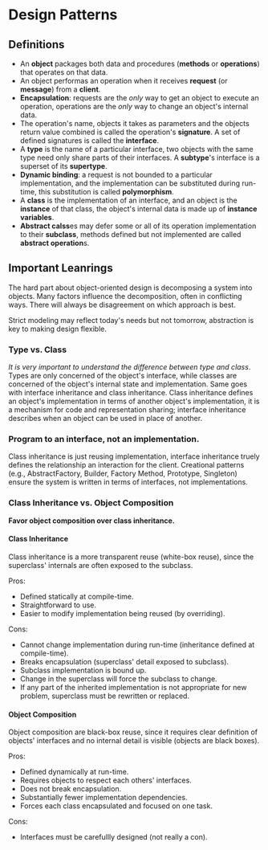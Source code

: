 # Design Patterns

## Definitions

- An **object** packages both data and procedures (**methods** or **operations**) that operates on that data.
- An object performas an operation when it receives **request** (or **message**) from a **client**.
- **Encapsulation**: requests are the *only* way to get an object to execute an operation, operations are the *only* way to change an object's internal data.
- The operation's name, objects it takes as parameters and the objects return value combined is called the operation's **signature**. A set of defined signatures is called the **interface**.
- A **type** is the name of a particular interface, two objects with the same type need only share parts of their interfaces. A **subtype**'s interface is a superset of its **supertype**.
- **Dynamic binding**: a request is not bounded to a particular implementation, and the implementation can be substituted during run-time, this substitution is called **polymorphism**.
- A **class** is the implementation of an interface, and an object is the **instance** of that class, the object's internal data is made up of **instance variables**.
- **Abstract calss**es may defer some or all of its operation implementation to their **subclass**, methods defined but not implemented are called **abstract operation**s.

## Important Leanrings

The hard part about object-oriented design is decomposing a system into objects. Many factors influence the decomposition, often in conflicting ways. There will always be disagreement on which approach is best.

Strict modeling may reflect today's needs but not tomorrow, abstraction is key to making design flexible.

### Type vs. Class

*It is very important to understand the difference between type and class*. Types are only concerned of the object's interface, while classes are concerned of the object's internal state and implementation. Same goes with interface inheritance and class inheritance. Class inheritance defines an object's implementation in terms of another object's implementation, it is a mechanism for code and representation sharing; interface inheritance describes when an object can be used in place of another.

### Program to an interface, not an implementation.

Class inheritance is just reusing implementation, interface inheritance truely defines the relationship an interaction for the client. Creational patterns (e.g., AbstractFactory, Builder, Factory Method, Prototype, Singleton) ensure the system is written in terms of interfaces, not implementations.

### Class Inheritance vs. Object Composition

**Favor object composition over class inheritance.**

#### Class Inheritance

Class inheritance is a more transparent reuse (white-box reuse), since the superclass' internals are often exposed to the subclass.

Pros:

- Defined statically at compile-time.
- Straightforward to use.
- Easier to modify implementation being reused (by overriding).

Cons:

- Cannot change implementation during run-time (inheritance defined at compile-time).
- Breaks encapsulation (superclass' detail exposed to subclass).
- Subclass implementation is bound up.
- Change in the superclass will force the subclass to change.
- If any part of the inherited implementation is not appropriate for new problem, superclass must be rewritten or replaced.

#### Object Composition

Object composition are black-box reuse, since it requires clear definition of objects' interfaces and no internal detail is visible (objects are black boxes).

Pros:

- Defined dynamically at run-time.
- Requires objects to respect each others' interfaces.
- Does not break encapsulation.
- Substantially fewer implementation dependencies.
- Forces each class encapsulated and focused on one task.

Cons:

- Interfaces must be carefullly designed (not really a con).
